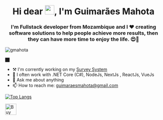 
<h1 align="center">Hi dear <img src="https://raw.githubusercontent.com/kaueMarques/kaueMarques/master/hi.gif" width="30px">, I'm Guimarães Mahota</h1>
<h3 align="center">I'm Fullstack developer from Mozambique and I ❤ creating software solutions to help people achieve more results, then they can have more time to enjoy the life. 😍🧘</h3>
<p align="left"> <img src="https://komarev.com/ghpvc/?username=gmahota" alt="gmahota" /> </p>

<!--
**gmahota/gmahota** is a ✨ _special_ ✨ repository because its `README.md` (this file) appears on your GitHub profile.

-->

🏿‍

- ⚒ I'm corrently working on my [Survey System](https://github.com/Aguns/agnus-survey) 
- 🌱 I often work with .NET Core (C#), NodeJs, NextJs , ReactJs, VueJs
- 💬 Ask me about anything
- 📫 How to reach me: guimaraesmahota@gmail.com 



[![Top Langs](https://github-readme-stats.vercel.app/api/top-langs/?username=gmahota&layout=compact)](https://github.com/gmahota/github-readme-stats)

<a href='https://ko-fi.com/guimaraesmahota' target='_blank'><img height='36' style='border:0px;height:36px;' src='https://cdn.ko-fi.com/cdn/kofi2.png?v=2' border='0' alt='Buy Me a Coffee at ko-fi.com' /></a>

